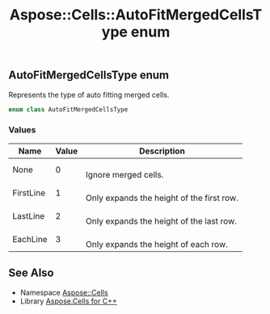 ﻿---
title: Aspose::Cells::AutoFitMergedCellsType enum
linktitle: AutoFitMergedCellsType
second_title: Aspose.Cells for C++ API Reference
description: 'Aspose::Cells::AutoFitMergedCellsType enum. Represents the type of auto fitting merged cells in C++.'
type: docs
weight: 17500
url: /cpp/aspose.cells/autofitmergedcellstype/
---
## AutoFitMergedCellsType enum


Represents the type of auto fitting merged cells.

```cpp
enum class AutoFitMergedCellsType
```

### Values

| Name | Value | Description |
| --- | --- | --- |
| None | 0 | <br>Ignore merged cells. |
| FirstLine | 1 | <br>Only expands the height of the first row. |
| LastLine | 2 | <br>Only expands the height of the last row. |
| EachLine | 3 | <br>Only expands the height of each row. |

## See Also

* Namespace [Aspose::Cells](../)
* Library [Aspose.Cells for C++](../../)
